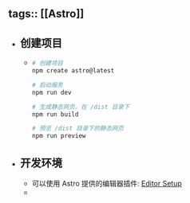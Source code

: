 tags:: [[Astro]]
---

- ## 创建项目
	- ``` sh
	  # 创建项目
	  npm create astro@latest
	  
	  # 启动服务
	  npm run dev
	  
	  # 生成静态网页，在 /dist 目录下
	  npm run build
	  
	  # 预览 /dist 目录下的静态网页
	  npm run preview
	  ```
- ## 开发环境
	- 可以使用 Astro 提供的编辑器插件: [Editor Setup](https://docs.astro.build/en/editor-setup/)
	-